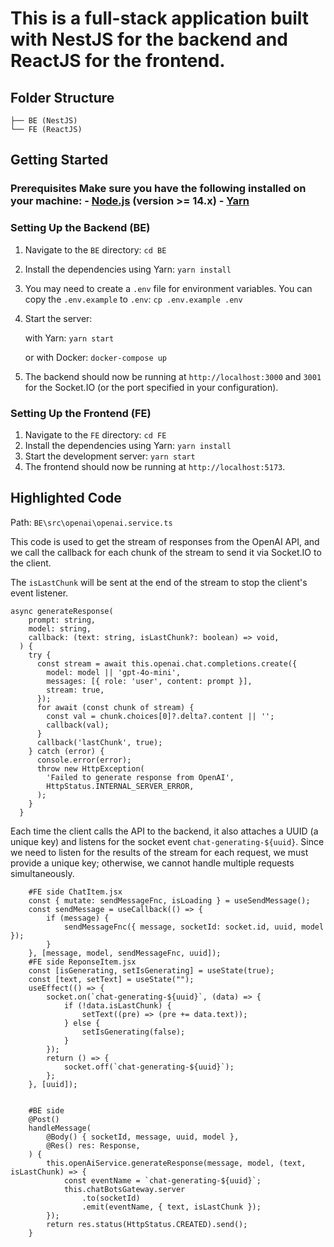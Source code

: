 # This is a full-stack application built with NestJS for the backend and ReactJS for the frontend. 
## Folder Structure
``` . 
├── BE (NestJS) 
└── FE (ReactJS) 
```
## Getting Started 
### Prerequisites Make sure you have the following installed on your machine: - [Node.js](https://nodejs.org/) (version >= 14.x) - [Yarn](https://yarnpkg.com/getting-started/install) 
### Setting Up the Backend (BE) 
1. Navigate to the `BE` directory: ```cd BE ```
2. Install the dependencies using Yarn: ```yarn install ``` 
3. You may need to create a `.env` file for environment variables. You can copy the `.env.example` to `.env`: ```cp .env.example .env ``` 
4. Start the server: 

    with Yarn: ```yarn start ``` 

    or with Docker: ```docker-compose up```
5. The backend should now be running at `http://localhost:3000` and `3001` for the Socket.IO (or the port specified in your configuration). 
### Setting Up the Frontend (FE) 
1. Navigate to the `FE` directory: ```cd FE ``` 
2. Install the dependencies using Yarn: ```yarn install ``` 
3. Start the development server: ```yarn start ``` 
4. The frontend should now be running at `http://localhost:5173`. 

## Highlighted Code
Path: ```BE\src\openai\openai.service.ts```

This code is used to get the stream of responses from the OpenAI API, and we call the callback for each chunk of the stream to send it via Socket.IO to the client.

The ```isLastChunk``` will be sent at the end of the stream to stop the client's event listener.
``` . 
async generateResponse(
    prompt: string,
    model: string,
    callback: (text: string, isLastChunk?: boolean) => void,
  ) {
    try {
      const stream = await this.openai.chat.completions.create({
        model: model || 'gpt-4o-mini',
        messages: [{ role: 'user', content: prompt }],
        stream: true,
      });
      for await (const chunk of stream) {
        const val = chunk.choices[0]?.delta?.content || '';
        callback(val);
      }
      callback('lastChunk', true);
    } catch (error) {
      console.error(error);
      throw new HttpException(
        'Failed to generate response from OpenAI',
        HttpStatus.INTERNAL_SERVER_ERROR,
      );
    }
  }
```

Each time the client calls the API to the backend, it also attaches a UUID (a unique key) and listens for the socket event ```chat-generating-${uuid}```. Since we need to listen for the results of the stream for each request, we must provide a unique key; otherwise, we cannot handle multiple requests simultaneously.
```
    #FE side ChatItem.jsx
    const { mutate: sendMessageFnc, isLoading } = useSendMessage();
    const sendMessage = useCallback(() => {
        if (message) {
            sendMessageFnc({ message, socketId: socket.id, uuid, model });
        }
    }, [message, model, sendMessageFnc, uuid]);
    #FE side ReponseItem.jsx
    const [isGenerating, setIsGenerating] = useState(true);
    const [text, setText] = useState("");
    useEffect(() => {
        socket.on(`chat-generating-${uuid}`, (data) => {
            if (!data.isLastChunk) {
                setText((pre) => (pre += data.text));
            } else {
                setIsGenerating(false);
            }
        });
        return () => {
            socket.off(`chat-generating-${uuid}`);
        };
    }, [uuid]);


    #BE side  
    @Post()
    handleMessage(
        @Body() { socketId, message, uuid, model },
        @Res() res: Response,
    ) {
        this.openAiService.generateResponse(message, model, (text, isLastChunk) => {
            const eventName = `chat-generating-${uuid}`;
            this.chatBotsGateway.server
                .to(socketId)
                .emit(eventName, { text, isLastChunk });
        });
        return res.status(HttpStatus.CREATED).send();
    }
```

